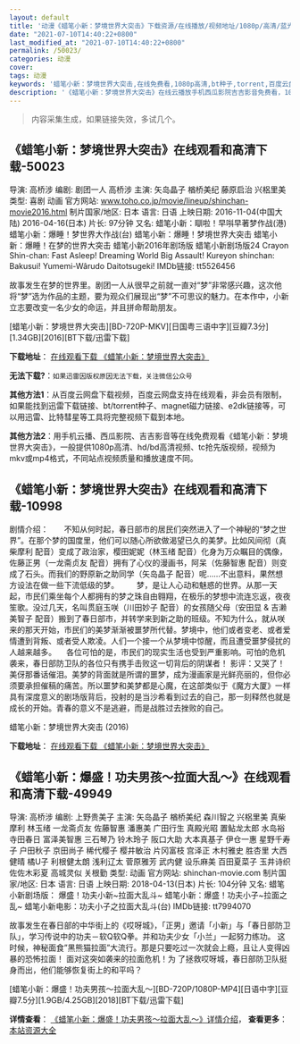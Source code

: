 ```yaml
---
layout: default
title: '动漫《蜡笔小新：梦境世界大突击》下载资源/在线播放/视频地址/1080p/高清/蓝光'
date: "2021-07-10T14:40:22+0800"
last_modified_at: "2021-07-10T14:40:22+0800"
permalink: /50023/
categories: 动漫
cover:
tags: 动漫
keywords: '蜡笔小新：梦境世界大突击,在线免费看,1080p高清,bt种子,torrent,百度云盘,magnet,磁力链,迅雷下载资源'
description: '《蜡笔小新：梦境世界大突击》在线云播放手机西瓜影院吉吉影音免费看，1080p高清bd/hd未删减完整版和tc抢先枪版，mkv/mp4格式，附带bt/torrent种子、magnet/磁力链、百度云盘、网盘资源迅雷下载链接'
---
```


>内容采集生成，如果链接失效，多试几个。


## 《蜡笔小新：梦境世界大突击》在线观看和高清下载-50023

导演: 高桥涉 编剧: 剧团一人 高桥涉 主演: 矢岛晶子 楢桥美纪 藤原启治 兴梠里美 类型: 喜剧 动画 官方网站: www.toho.co.jp/movie/lineup/shinchan-movie2016.html 制片国家/地区: 日本 语言: 日语 上映日期: 2016-11-04(中国大陆) 2016-04-16(日本) 片长: 97分钟 又名: 蜡笔小新：瞓啦！早唞早著梦作战(港) 蜡笔小新：爆睡！梦世界大作战(台) 蜡笔小新：爆睡！梦境世界大突击 蜡笔小新：爆睡！在梦的世界大突击 蜡笔小新2016年剧场版 蜡笔小新剧场版24 Crayon Shin-chan: Fast Asleep! Dreaming World Big Assault! Kureyon shinchan: Bakusui! Yumemi-Wârudo Daitotsugeki! IMDb链接: tt5526456

故事发生在梦的世界里。剧团一人从很早之前就一直对“梦”非常感兴趣，这次他将“梦”选为作品的主题，要为观众们展现出“梦”不可思议的魅力。在本作中，小新立志要改变一名少女的命运，并且拼命帮助朋友。


[蜡笔小新：梦境世界大突击][BD-720P-MKV][日国粤三语中字][豆瓣7.3分][1.34GB][2016][BT下载/迅雷下载]

**下载地址**： [在线观看下载 《蜡笔小新：梦境世界大突击》](https://www.btdx8.com/torrent/crayon_shin_chan_2016.html) 


**无法下载?**：`如果迅雷因版权原因无法下载，关注微信公众号 `

**其他方法1**：从百度云网盘下载视频，百度云网盘支持在线观看，非会员有限制，如果能找到迅雷下载链接、bt/torrent种子、magnet磁力链接、e2dk链接等，可以用迅雷、比特彗星等工具将完整视频下载到本地。

**其他方法2**：用手机云播、西瓜影院、吉吉影音等在线免费观看《蜡笔小新：梦境世界大突击》，一般提供1080p高清、hd/bd高清视频、tc抢先版视频，视频为mkv或mp4格式，不同站点视频质量和播放速度不同。


## 《蜡笔小新：梦境世界大突击》在线观看和高清下载-10998

剧情介绍：　　不知从何时起，春日部市的居民们突然进入了一个神秘的“梦之世界”。在那个梦的国度里，他们可以随心所欲做渴望已久的美梦。比如风间彻（真柴摩利 配音）变成了政治家，樱田妮妮（林玉绪 配音）化身为万众瞩目的偶像，佐藤正男（一龙斋贞友 配音）拥有了心仪的漫画书，阿呆（佐藤智惠 配音）则变成了石头。而我们的野原新之助同学（矢岛晶子 配音）呢……不出意料，果然想方设法在做一些下流低级的梦。 　　梦，是让人心动和魅惑的世界。从那一天起，市民们乘坐每个人都拥有的梦之珠自由翱翔，在极乐的梦想中流连忘返，夜夜笙歌。没过几天，名叫贯庭玉咲（川田妙子 配音）的女孩随父母（安田显 & 吉濑美智子 配音）搬到了春日部市，并转学来到新之助的班级。不知为什么，就从咲来的那天开始，市民们的美梦渐渐被噩梦所代替。梦境中，他们或者变老、或者爱情遭到背叛、或者受人欺凌。人们一个接一个从梦境中惊醒，而且遭受噩梦侵扰的人越来越多。 　各位可怕的是，市民们的现实生活也受到严重影响。可怕的危机袭来，春日部防卫队的各位只有携手击败这一切背后的阴谋者！ 影评：又哭了！美伢那番话催泪。美梦的背面就是所谓的噩梦，成为漫画家是光鲜亮丽的，但你必须要承担催稿的痛苦。所以噩梦和美梦都是心魔，在这部类似于《魔方大厦》一样具有深度意义的剧场版背后，投射的是当沙希看到过去的自己，那一刻释然也就是成长的开始。青春的意义不是逃避，而是战胜过去挫败的自己。


蜡笔小新：梦境世界大突击 (2016)

**下载地址**： [在线观看下载 《蜡笔小新：梦境世界大突击》](https://www.btbtdy.me/btdy/dy8032.html) 


## 《蜡笔小新：爆盛！功夫男孩〜拉面大乱〜》在线观看和高清下载-49949

导演: 高桥涉 编剧: 上野贵美子 主演: 矢岛晶子 楢桥美纪 森川智之 兴梠里美 真柴摩利 林玉绪 一龙斋贞友 佐藤智惠 潘惠美 广田行生 真殿光昭 置鲇龙太郎 水岛裕 寺田春日 富泽美智惠 三石琴乃 铃木玲子 阪口大助 大本真基子 伊仓一惠 星野千寿子 户田秋子 京田尚子 稀代樱子 樱井敏治 片冈富枝 宫泽正 木村雅史 胜杏里 大西健晴 橘U子 利根健太朗 浅利辽太 菅原雅芳 武内健 设乐麻美 百田夏菜子 玉井诗织 佐佐木彩夏 高城灵似 关根勤 类型: 动画 官方网站: shinchan-movie.com 制片国家/地区: 日本 语言: 日语 上映日期: 2018-04-13(日本) 片长: 104分钟 又名: 蜡笔小新剧场版： 爆盛！功夫小新~拉面大乱斗~ 蜡笔小新：爆盛！功夫小子~拉面之乱~ 蜡笔小新电影：功夫小子之拉面大乱斗(台) IMDb链接: tt7994070

故事发生在春日部的中华街上的《哎呀城》，「正男」邀请「小新」与「春日部防卫队」，学习传说中的功夫－软Q软Q拳。并和功夫少女「小兰」一起努力练功。 这时候，神秘面食”黑熊猫拉面”大流行。那是只要吃过一次就会上瘾，且让人变得凶暴的恐怖拉面！ 面对这突如袭来的拉面危机！为 了拯救哎呀城，春日部防卫队挺身而出，他们能够恢复街上的和平吗？


[蜡笔小新：爆盛！功夫男孩〜拉面大乱〜][BD-720P/1080P-MP4][日语中字][豆瓣7.5分][1.9GB/4.25GB][2018][BT下载/迅雷下载]

**详情查看**： [《蜡笔小新：爆盛！功夫男孩〜拉面大乱〜》详情介绍](/movie/49949/)， **查看更多**：[本站资源大全](/movie/t/all/)

